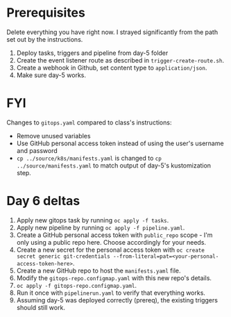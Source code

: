 # Prerequisites

Delete everything you have right now. I strayed significantly from the path set out by the instructions.

1. Deploy tasks, triggers and pipeline from day-5 folder
2. Create the event listener route as described in `trigger-create-route.sh`.
3. Create a webhook in Github, set content type to `application/json`.
4. Make sure day-5 works.

# FYI

Changes to `gitops.yaml` compared to class's instructions:

- Remove unused variables
- Use GitHub personal access token instead of using the user's username and password
- `cp ../source/k8s/manifests.yaml` is changed to `cp ../source/manifests.yaml` to match output of day-5's kustomization step.

# Day 6 deltas

1. Apply new gitops task by running `oc apply -f tasks`.
2. Apply new pipeline by running `oc apply -f pipeline.yaml`.
3. Create a GitHub personal access token with `public_repo` scope - I'm only using a public repo here. Choose accordingly for your needs.
4. Create a new secret for the personal access token with `oc create secret generic git-credentials --from-literal=pat=<your-personal-access-token-here>`.
5. Create a new GitHub repo to host the `manifests.yaml` file.
6. Modify the `gitops-repo.configmap.yaml` with this new repo's details.
7. `oc apply -f gitops-repo.configmap.yaml`.
8. Run it once with `pipelinerun.yaml` to verify that everything works.
9. Assuming day-5 was deployed correctly (prereq), the existing triggers should still work.